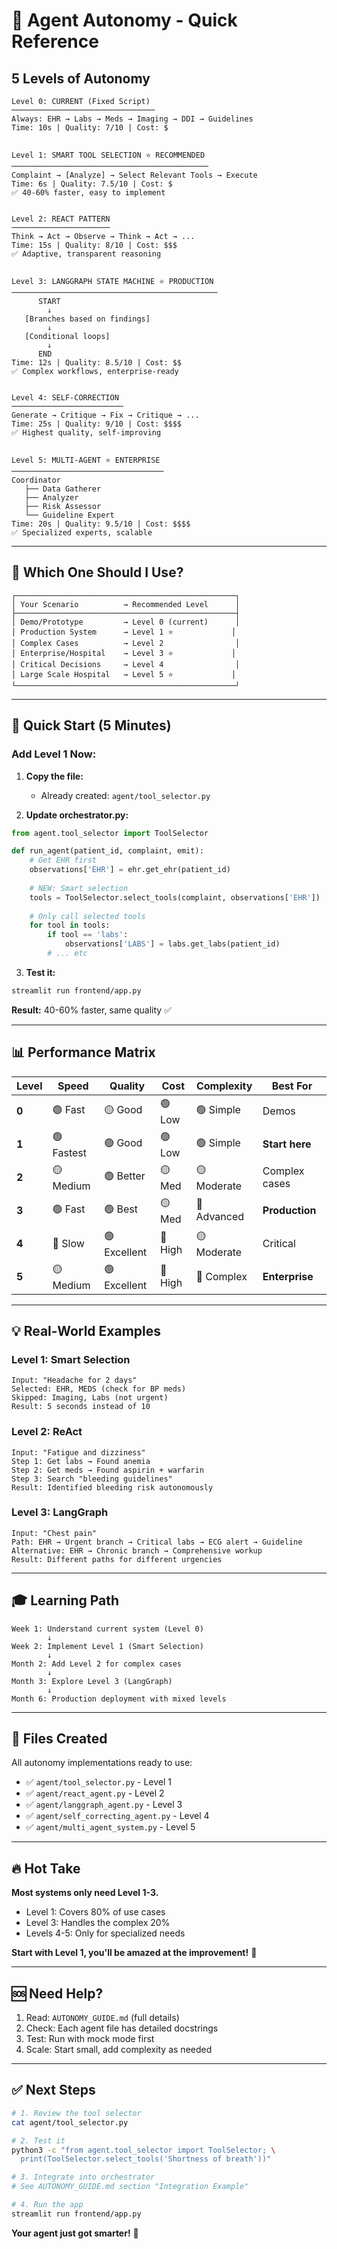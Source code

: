 # 🤖 Agent Autonomy - Quick Reference

## 5 Levels of Autonomy

```
Level 0: CURRENT (Fixed Script)
────────────────────────────────
Always: EHR → Labs → Meds → Imaging → DDI → Guidelines
Time: 10s | Quality: 7/10 | Cost: $


Level 1: SMART TOOL SELECTION ⭐ RECOMMENDED
────────────────────────────────────────────
Complaint → [Analyze] → Select Relevant Tools → Execute
Time: 6s | Quality: 7.5/10 | Cost: $
✅ 40-60% faster, easy to implement


Level 2: REACT PATTERN
──────────────────────
Think → Act → Observe → Think → Act → ...
Time: 15s | Quality: 8/10 | Cost: $$$
✅ Adaptive, transparent reasoning


Level 3: LANGGRAPH STATE MACHINE ⭐ PRODUCTION
──────────────────────────────────────────────
      START
        ↓
   [Branches based on findings]
        ↓
   [Conditional loops]
        ↓
      END
Time: 12s | Quality: 8.5/10 | Cost: $$
✅ Complex workflows, enterprise-ready


Level 4: SELF-CORRECTION
─────────────────────────
Generate → Critique → Fix → Critique → ...
Time: 25s | Quality: 9/10 | Cost: $$$$
✅ Highest quality, self-improving


Level 5: MULTI-AGENT ⭐ ENTERPRISE
──────────────────────────────────
Coordinator
   ├── Data Gatherer
   ├── Analyzer
   ├── Risk Assessor
   └── Guideline Expert
Time: 20s | Quality: 9.5/10 | Cost: $$$$
✅ Specialized experts, scalable
```

---

## 🎯 Which One Should I Use?

```
┌─────────────────────────────────────────────────┐
│ Your Scenario          → Recommended Level      │
├─────────────────────────────────────────────────┤
│ Demo/Prototype         → Level 0 (current)      │
│ Production System      → Level 1 ⭐             │
│ Complex Cases          → Level 2                │
│ Enterprise/Hospital    → Level 3 ⭐             │
│ Critical Decisions     → Level 4                │
│ Large Scale Hospital   → Level 5 ⭐             │
└─────────────────────────────────────────────────┘
```

---

## 🚀 Quick Start (5 Minutes)

### Add Level 1 Now:

1. **Copy the file:**
   - Already created: `agent/tool_selector.py`

2. **Update orchestrator.py:**
```python
from agent.tool_selector import ToolSelector

def run_agent(patient_id, complaint, emit):
    # Get EHR first
    observations['EHR'] = ehr.get_ehr(patient_id)
    
    # NEW: Smart selection
    tools = ToolSelector.select_tools(complaint, observations['EHR'])
    
    # Only call selected tools
    for tool in tools:
        if tool == 'labs':
            observations['LABS'] = labs.get_labs(patient_id)
        # ... etc
```

3. **Test it:**
```bash
streamlit run frontend/app.py
```

**Result:** 40-60% faster, same quality ✅

---

## 📊 Performance Matrix

| Level | Speed | Quality | Cost | Complexity | Best For |
|-------|-------|---------|------|------------|----------|
| **0** | 🟢 Fast | 🟡 Good | 🟢 Low | 🟢 Simple | Demos |
| **1** | 🟢 Fastest | 🟢 Good | 🟢 Low | 🟢 Simple | **Start here** |
| **2** | 🟡 Medium | 🟢 Better | 🟡 Med | 🟡 Moderate | Complex cases |
| **3** | 🟢 Fast | 🟢 Best | 🟡 Med | 🔴 Advanced | **Production** |
| **4** | 🔴 Slow | 🟢 Excellent | 🔴 High | 🟡 Moderate | Critical |
| **5** | 🟡 Medium | 🟢 Excellent | 🔴 High | 🔴 Complex | **Enterprise** |

---

## 💡 Real-World Examples

### Level 1: Smart Selection
```
Input: "Headache for 2 days"
Selected: EHR, MEDS (check for BP meds)
Skipped: Imaging, Labs (not urgent)
Result: 5 seconds instead of 10
```

### Level 2: ReAct
```
Input: "Fatigue and dizziness"
Step 1: Get labs → Found anemia
Step 2: Get meds → Found aspirin + warfarin
Step 3: Search "bleeding guidelines"
Result: Identified bleeding risk autonomously
```

### Level 3: LangGraph
```
Input: "Chest pain"
Path: EHR → Urgent branch → Critical labs → ECG alert → Guideline
Alternative: EHR → Chronic branch → Comprehensive workup
Result: Different paths for different urgencies
```

---

## 🎓 Learning Path

```
Week 1: Understand current system (Level 0)
        ↓
Week 2: Implement Level 1 (Smart Selection)
        ↓
Month 2: Add Level 2 for complex cases
        ↓
Month 3: Explore Level 3 (LangGraph)
        ↓
Month 6: Production deployment with mixed levels
```

---

## 📁 Files Created

All autonomy implementations ready to use:
- ✅ `agent/tool_selector.py` - Level 1
- ✅ `agent/react_agent.py` - Level 2
- ✅ `agent/langgraph_agent.py` - Level 3
- ✅ `agent/self_correcting_agent.py` - Level 4
- ✅ `agent/multi_agent_system.py` - Level 5

---

## 🔥 Hot Take

**Most systems only need Level 1-3.**

- Level 1: Covers 80% of use cases
- Level 3: Handles the complex 20%
- Levels 4-5: Only for specialized needs

**Start with Level 1, you'll be amazed at the improvement!** 🚀

---

## 🆘 Need Help?

1. Read: `AUTONOMY_GUIDE.md` (full details)
2. Check: Each agent file has detailed docstrings
3. Test: Run with mock mode first
4. Scale: Start small, add complexity as needed

---

## ✅ Next Steps

```bash
# 1. Review the tool selector
cat agent/tool_selector.py

# 2. Test it
python3 -c "from agent.tool_selector import ToolSelector; \
  print(ToolSelector.select_tools('Shortness of breath'))"

# 3. Integrate into orchestrator
# See AUTONOMY_GUIDE.md section "Integration Example"

# 4. Run the app
streamlit run frontend/app.py
```

**Your agent just got smarter!** 🧠

